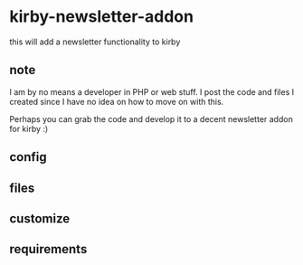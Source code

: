 # kirby-newsletter-addon
this will add a newsletter functionality to kirby

## note
I am by no means a developer in PHP or web stuff.
I post the code and files I created since I have no idea on how to move on with this.

Perhaps you can grab the code and develop it to a decent newsletter addon for kirby :)

## config

## files

## customize

## requirements
